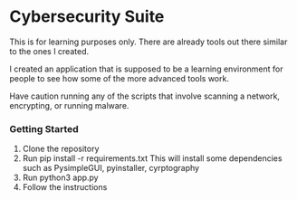 # Cybersecurity Suite

This is for learning purposes only. There are already tools out there similar to the ones I created. 

I created an application that is supposed to be a learning environment for people to see how some of the more advanced tools work.

Have caution running any of the scripts that involve scanning a network, encrypting, or running malware.

### Getting Started
1. Clone the repository
2. Run pip install -r requirements.txt
    This will install some dependencies such as PysimpleGUI, pyinstaller, cyrptography
3. Run python3 app.py 
4. Follow the instructions
